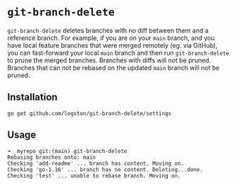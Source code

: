 # `git-branch-delete`

`git-branch-delete` deletes branches with no diff between them and a reference
branch. For example, if you are on your `main` branch, and you have local feature
branches that were merged remotely (eg. via GitHub), you can fast-forward your
local `main` branch and then run `git-branch-delete` to prune the merged
branches. Branches with diffs will not be pruned. Branches that can not be
rebased on the updated `main` branch will not be pruned.

## Installation

```
go get github.com/logston/git-branch-delete/settings
```

## Usage

```
➜  myrepo git:(main) git-branch-delete
Rebasing branches onto: main
Checking 'add-readme' ... branch has content. Moving on.
Checking 'go-1.16' ... branch has no content. Deleting...done.
Checking 'test' ... unable to rebase branch. Moving on.
```
